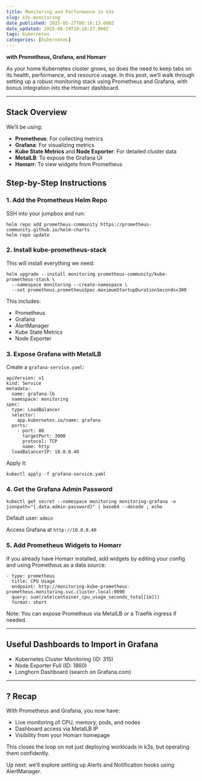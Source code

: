 ```yaml
---
title: Monitoring and Performance in k3s
slug: k3s-monitoring
date_published: 2025-05-27T00:16:13.000Z
date_updated: 2025-06-18T18:18:27.000Z
tags: Kubernetes
categories: [kubernetes]
---
```


**with Prometheus, Grafana, and Homarr**

As your home Kubernetes cluster grows, so does the need to keep tabs on its health, performance, and resource usage. In this post, we’ll walk through setting up a robust monitoring stack using Prometheus and Grafana, with bonus integration into the Homarr dashboard.

---

## Stack Overview

We’ll be using:

- **Prometheus**: For collecting metrics
- **Grafana**: For visualizing metrics
- **Kube State Metrics** and **Node Exporter**: For detailed cluster data
- **MetalLB**: To expose the Grafana UI
- **Homarr**: To view widgets from Prometheus

## Step-by-Step Instructions

### 1. Add the Prometheus Helm Repo

SSH into your jumpbox and run:

    helm repo add prometheus-community https://prometheus-community.github.io/helm-charts
    helm repo update
    

### 2. Install kube-prometheus-stack

This will install everything we need:

    helm upgrade --install monitoring prometheus-community/kube-prometheus-stack \
      --namespace monitoring --create-namespace \
      --set prometheus.prometheusSpec.maximumStartupDurationSeconds=300
    

This includes:

- Prometheus
- Grafana
- AlertManager
- Kube State Metrics
- Node Exporter

### 3. Expose Grafana with MetalLB

Create a `grafana-service.yaml`:

    apiVersion: v1
    kind: Service
    metadata:
      name: grafana-lb
      namespace: monitoring
    spec:
      type: LoadBalancer
      selector:
        app.kubernetes.io/name: grafana
      ports:
        - port: 80
          targetPort: 3000
          protocol: TCP
          name: http
      loadBalancerIP: 10.0.0.40
    

Apply it:

    kubectl apply -f grafana-service.yaml
    

### 4. Get the Grafana Admin Password

    kubectl get secret --namespace monitoring monitoring-grafana -o jsonpath="{.data.admin-password}" | base64 --decode ; echo
    

Default user: `admin`

Access Grafana at `http://10.0.0.40`

### 5. Add Prometheus Widgets to Homarr

If you already have Homarr installed, add widgets by editing your config and using Prometheus as a data source:

    - type: prometheus
      title: CPU Usage
      endpoint: http://monitoring-kube-prometheus-prometheus.monitoring.svc.cluster.local:9090
      query: sum(rate(container_cpu_usage_seconds_total[1m]))
      format: short
    

Note: You can expose Prometheus via MetalLB or a Traefik ingress if needed.

---

## Useful Dashboards to Import in Grafana

- Kubernetes Cluster Monitoring (ID: 315)
- Node Exporter Full (ID: 1860)
- Longhorn Dashboard (search on Grafana.com)

---

## ? Recap

With Prometheus and Grafana, you now have:

- Live monitoring of CPU, memory, pods, and nodes
- Dashboard access via MetalLB IP
- Visibility from your Homarr homepage

This closes the loop on not just deploying workloads in k3s, but operating them confidently.

Up next: we’ll explore setting up Alerts and Notification hooks using AlertManager.
